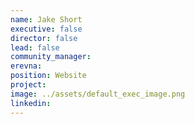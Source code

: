 ```yaml
---
name: Jake Short
executive: false
director: false
lead: false
community_manager: 
erevna:    
position: Website
project:  
image: ../assets/default_exec_image.png
linkedin: 
---
```

